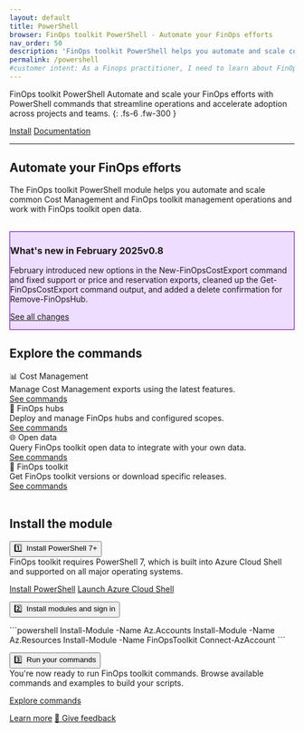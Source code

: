 ```yaml
---
layout: default
title: PowerShell
browser: FinOps toolkit PowerShell - Automate your FinOps efforts
nav_order: 50
description: 'FinOps toolkit PowerShell helps you automate and scale common Cost Management and FinOps toolkit management operations and work with FinOps toolkit open data.'
permalink: /powershell
#customer intent: As a Finops practitioner, I need to learn about FinOps toolkit PowerShell
---
```


<span class="fs-9 d-block mb-4">FinOps toolkit PowerShell</span>
Automate and scale your FinOps efforts with PowerShell commands that streamline operations and accelerate adoption across projects and teams.
{: .fs-6 .fw-300 }

<a class="btn btn-primary fs-5 mb-4 mb-md-0 mr-4" href="#deploy">Install</a>
<a class="btn fs-5 mb-4 mb-md-0 mr-4" target="_blank" href="https://learn.microsoft.com/cloud-computing/finops/toolkit/powershell/powershell-commands">Documentation</a>

---

<a name="overview"></a>

## Automate your FinOps efforts

The FinOps toolkit PowerShell module helps you automate and scale common Cost Management and FinOps toolkit management operations and work with FinOps toolkit open data.

<br>

<div id="whats-new" class="m-0 p-4" style="background-color:#edf; border:solid 1px #609;">
    <h3 class="m-0 mb-4">What's new in February 2025<span class="ftk-version">v0.8</span></h3>
    <p class="mt-2 mb-0">
        February introduced new options in the New-FinOpsCostExport command and fixed support or price and reservation exports, cleaned up the Get-FinOpsCostExport command output, and added a delete confirmation for Remove-FinOpsHub.
    </p>
    <p class="mt-2 mb-0"><a target="_blank" href="https://learn.microsoft.com/cloud-computing/finops/toolkit/changelog">See all changes</a></p>
</div>

<a name="features"></a>

## Explore the commands

<div class="ftk-gallery">
    <div class="ftk-tile">
        <div>📊 Cost Management</div>
        <div>Manage Cost Management exports using the latest features.</div>
        <a class="btn mb-4 mb-md-0 mr-4" target="_blank" href="https://learn.microsoft.com/cloud-computing/finops/toolkit/powershell/cost/cost-management-commands">See commands</a>
    </div>
    <div class="ftk-tile">
        <div>🏦 FinOps hubs</div>
        <div>Deploy and manage FinOps hubs and configured scopes.</div>
        <a class="btn mb-4 mb-md-0 mr-4" target="_blank" href="https://learn.microsoft.com/cloud-computing/finops/toolkit/powershell/hubs/finops-hubs-commands">See commands</a>
    </div>
    <div class="ftk-tile">
        <div>🌐 Open data</div>
        <div>Query FinOps toolkit open data to integrate with your own data.</div>
        <a class="btn mb-4 mb-md-0 mr-4" target="_blank" href="https://learn.microsoft.com/cloud-computing/finops/toolkit/powershell/data/open-data-commands">See commands</a>
    </div>
    <div class="ftk-tile">
        <div>🧰 FinOps toolkit</div>
        <div>Get FinOps toolkit versions or download specific releases.</div>
        <a class="btn mb-4 mb-md-0 mr-4" target="_blank" href="https://learn.microsoft.com/cloud-computing/finops/toolkit/powershell/toolkit/finops-toolkit-commands">See commands</a>
    </div>
</div>

<br>

<a name="deploy"></a>
<a name="download"></a>
<a name="install"></a>

## Install the module

<div class="ftk-instructions">
    <div class="ftk-step">
        <button class="ftk-accordion">1️⃣&nbsp; Install PowerShell 7+</button>
        <div>FinOps toolkit requires PowerShell 7, which is built into Azure Cloud Shell and supported on all major operating systems.</div>
        <div>
            <p>
                <a class="btn mb-4 mb-md-0 mr-4" target="_blank" href="https://learn.microsoft.com/powershell/scripting/install/installing-powershell">Install PowerShell</a>
                <a class="btn mb-4 mb-md-0 mr-4" target="_blank" href="https://portal.azure.com/#cloudshell">Launch Azure Cloud Shell</a>
            </p>
        </div>
    </div>
    <div class="ftk-step">
        <button class="ftk-accordion">2️⃣&nbsp; Install modules and sign in</button>
        <div>
            <p>
                ```powershell
                Install-Module -Name Az.Accounts
                Install-Module -Name Az.Resources
                Install-Module -Name FinOpsToolkit
                Connect-AzAccount
                ```
            </p>
        </div>
    </div>
    <div class="ftk-step">
        <button class="ftk-accordion">3️⃣&nbsp; Run your commands</button>
        <div>You're now ready to run FinOps toolkit commands. Browse available commands and examples to build your scripts.</div>
        <div>
            <p>
                <a class="btn mb-4 mb-md-0 mr-4" target="_blank" href="https://learn.microsoft.com/cloud-computing/finops/toolkit/powershell/powershell-commands#commands">Explore commands</a>
            </p>
        </div>
    </div>
</div>

<a name="docs"></a>

<a class="btn mt-2 mb-4 mb-md-0 mr-4" target="_blank" href="https://learn.microsoft.com/cloud-computing/finops/toolkit/powershell/powershell-commands">Learn more</a>
<a class="btn mt-2 mb-4 mb-md-0 mr-4" target="_blank" href="https://portal.azure.com/#view/HubsExtension/InProductFeedbackBlade/extensionName/FinOpsToolkit/cesQuestion/How%20easy%20or%20hard%20is%20it%20to%20use%20FinOps%20toolkit%20PowerShell%3F/cvaQuestion/How%20valuable%20are%20FinOps%20toolkit%20PowerShell%3F/surveyId/FTK0.8/bladeName/PowerShell/featureName/Marketing.Docs">💜 Give feedback</a>

<br>
